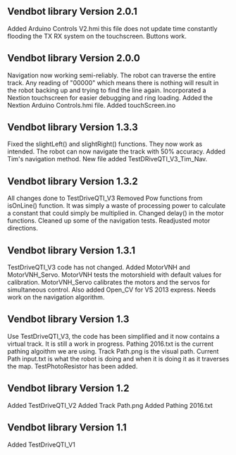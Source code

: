 Vendbot library Version 2.0.1
-----------------------------
Added Arduino Controls V2.hmi this file does not update time constantly flooding the TX RX system on the touchscreen. Buttons work.


Vendbot library Version 2.0.0
-----------------------------
Navigation now working semi-reliably. The robot can traverse the entire track. Any reading of "00000" which means there is nothing will result in the robot backing up and trying to find the line again. 
Incorporated a Nextion touchscreen for easier debugging and ring loading.
Added the Nextion Arduino Controls.hmi file. Added touchScreen.ino

Vendbot library Version 1.3.3
-------------------------------
Fixed the slightLeft() and slightRight() functions. They now work as intended. The robot can now navigate the track with 50% accuracy. Added Tim's navigation method. New file added TestDRiveQTI_V3_Tim_Nav.

Vendbot library Version 1.3.2
-------------------------------
All changes done to TestDriveQTI_V3
Removed Pow functions from isOnLine() function. It was simply a waste of processing power to calculate a constant that could simply be multiplied in. Changed delay() in the motor functions. Cleaned up some of the navigation tests. Readjusted motor directions.

Vendbot library Version 1.3.1
-------------------------------

TestDriveQTI_V3 code has not changed. Added MotorVNH and MotorVNH_Servo. MotorVNH tests the motorshield with default values for calibration. MotorVNH_Servo calibrates the motors and the servos for simultaneous control. Also added Open_CV for VS 2013 express. Needs work on the navigation algorithm.

Vendbot library Version 1.3
-------------------------------

Use TestDriveQTI_V3, the code has been simplified and it now contains a virtual track. It is still a work in progress.
Pathing 2016.txt is the current pathing algoithm we are using.
Track Path.png is the visual path.
Current Path input.txt is what the robot is doing and when it is doing it as it traverses the map.
TestPhotoResistor has been added.

Vendbot library Version 1.2
--------------------------------
Added TestDriveQTI_V2
Added Track Path.png
Added Pathing 2016.txt

Vendbot library Version 1.1
--------------------------------
Added TestDriveQTI_V1
